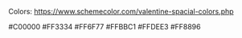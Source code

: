Colors:
https://www.schemecolor.com/valentine-spacial-colors.php

#C00000
#FF3334
#FF6F77
#FFBBC1
#FFDEE3
#FF8896